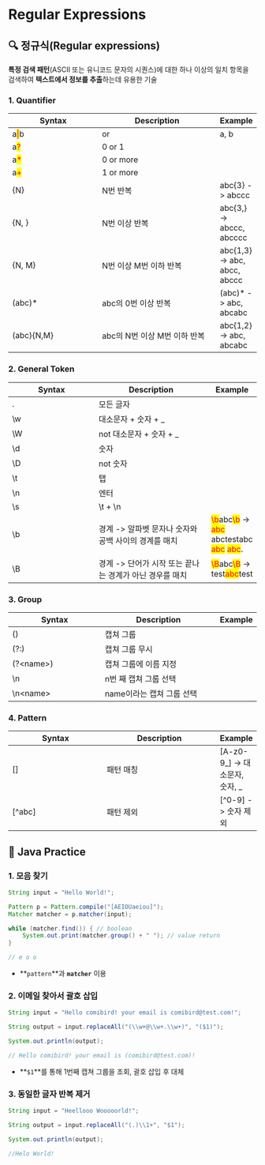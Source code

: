 # Regular Expressions

## 🔍 정규식(Regular expressions)

**특정 검색 패턴**(ASCII 또는 유니코드 문자의 시퀀스)에 대한 하나 이상의 일치 항목을 검색하여 **텍스트에서 정보를 추출**하는데 유용한 기술



### 1. Quantifier

<table><thead><tr><th width="190">Syntax</th><th width="251.33333333333331">Description</th><th>Example</th></tr></thead><tbody><tr><td>a<mark style="color:red;">|</mark>b</td><td>or</td><td>a, b</td></tr><tr><td>a<mark style="color:red;">?</mark></td><td>0 or 1</td><td></td></tr><tr><td>a<mark style="color:red;">*</mark></td><td>0 or more</td><td></td></tr><tr><td>a<mark style="color:red;">+</mark></td><td>1 or more</td><td></td></tr><tr><td>{N}</td><td>N번 반복</td><td>abc{3} -> abccc</td></tr><tr><td>{N, }</td><td>N번 이상 반복</td><td>abc{3,} -> abccc, abcccc</td></tr><tr><td>{N, M}</td><td>N번 이상 M번 이하 반복</td><td>abc{1,3} -> abc, abcc, abccc</td></tr><tr><td>(abc)*</td><td>abc의 0번 이상 반복</td><td>(abc)*  -> abc, abcabc</td></tr><tr><td>(abc){N,M}</td><td>abc의 N번 이상 M번 이하 반복</td><td>abc{1,2} -> abc, abcabc</td></tr></tbody></table>



### 2. General Token

<table><thead><tr><th width="191">Syntax</th><th width="249">Description</th><th>Example</th></tr></thead><tbody><tr><td>.</td><td>모든 글자</td><td></td></tr><tr><td>\w</td><td>대소문자 + 숫자 + _ </td><td></td></tr><tr><td>\W</td><td>not 대소문자 + 숫자 + _ </td><td></td></tr><tr><td>\d</td><td>숫자</td><td></td></tr><tr><td>\D</td><td>not 숫자</td><td></td></tr><tr><td>\t</td><td>탭</td><td></td></tr><tr><td>\n</td><td>엔터</td><td></td></tr><tr><td>\s</td><td>\t + \n</td><td></td></tr><tr><td>\b</td><td>경계 -> 알파벳 문자나 숫자와 공백 사이의 경계를 매치</td><td><mark style="color:red;">\b</mark>abc<mark style="color:red;">\b</mark> -> <mark style="color:red;">abc</mark> abctestabc <mark style="color:red;">abc</mark> <mark style="color:red;">abc</mark>.</td></tr><tr><td>\B</td><td>경계 -> 단어가 시작 또는 끝나는 경계가 아닌 경우를 매치</td><td><mark style="color:red;">\B</mark>abc<mark style="color:red;">\B</mark> -> test<mark style="color:red;">abc</mark>test</td></tr></tbody></table>



### 3. Group

<table><thead><tr><th width="194">Syntax</th><th width="247">Description</th><th>Example</th></tr></thead><tbody><tr><td>()</td><td>캡쳐 그룹</td><td></td></tr><tr><td>(?:)</td><td>캡쳐 그룹 무시</td><td></td></tr><tr><td>(?&#x3C;name>)</td><td>캡쳐 그룹에 이름 지정</td><td></td></tr><tr><td>\n</td><td>n번 째 캡쳐 그룹 선택</td><td></td></tr><tr><td>\n&#x3C;name></td><td>name이라는 캡쳐 그룹 선택</td><td></td></tr></tbody></table>



### 4. Pattern

<table><thead><tr><th width="200">Syntax</th><th width="238">Description</th><th>Example</th></tr></thead><tbody><tr><td>[]</td><td>패턴 매칭</td><td>[A-z0-9_] -> 대소문자, 숫자, _</td></tr><tr><td>[^abc]</td><td>패턴 제외</td><td>[^0-9] -> 숫자 제외</td></tr></tbody></table>





## 🚀 Java Practice

### 1. 모음 찾기

```java
String input = "Hello World!";

Pattern p = Pattern.compile("[AEIOUaeiou]");
Matcher matcher = p.matcher(input);

while (matcher.find()) { // boolean
    System.out.print(matcher.group() + " "); // value return
}

// e o o
```

* **`pattern`**과 **`matcher`** 이용



### 2. 이메일 찾아서 괄호 삽입

```java
String input = "Hello comibird! your email is comibird@test.com!";

String output = input.replaceAll("(\\w+@\\w+.\\w+)", "($1)");

System.out.println(output);

// Hello comibird! your email is (comibird@test.com)!
```

* **`$1`**를 통해 1번째 캡쳐 그룹을 조회, 괄호 삽입 후 대체



### 3. 동일한 글자 반복 제거

```java
String input = "Heellooo Wooooorld!";

String output = input.replaceAll("(.)\\1+", "$1");

System.out.println(output);		

//Helo World!
```








